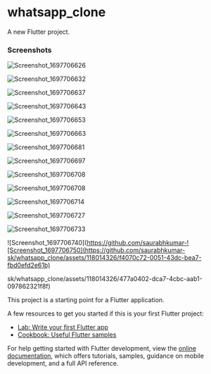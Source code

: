 # whatsapp_clone

A new Flutter project.

### Screenshots


![Screenshot_1697706626](https://github.com/saurabhkumar-sk/whatsapp_clone/assets/118014326/2cea5957-ad23-465d-9071-3a2eb75270b5) 


![Screenshot_1697706632](https://github.com/saurabhkumar-sk/whatsapp_clone/assets/118014326/77a93740-c315-4101-af5e-415a11c3b672)


![Screenshot_1697706637](https://github.com/saurabhkumar-sk/whatsapp_clone/assets/118014326/ffbf827e-8008-4037-9f93-15130dde6dd2)


![Screenshot_1697706643](https://github.com/saurabhkumar-sk/whatsapp_clone/assets/118014326/a10d9273-ad2d-48e0-92d9-832ac34f4f70)


![Screenshot_1697706653](https://github.com/saurabhkumar-sk/whatsapp_clone/assets/118014326/0a2381c8-c6a2-4a9c-99ce-207088da7f4f)


![Screenshot_1697706663](https://github.com/saurabhkumar-sk/whatsapp_clone/assets/118014326/34b638ac-8312-4835-9e87-e1e58a6b5557)


![Screenshot_1697706681](https://github.com/saurabhkumar-sk/whatsapp_clone/assets/118014326/a7d7137b-0a8a-42ec-b745-cdb3a84472c0)


![Screenshot_1697706697](https://github.com/saurabhkumar-sk/whatsapp_clone/assets/118014326/3650811d-901c-4e26-8b5e-7e01e2045a06)


![Screenshot_1697706708](https://github.com/saurabhkumar-sk/whatsapp_clone/assets/118014326/428cc92d-f0da-48bf-b78b-059dab2c3ad1)


![Screenshot_1697706708](https://github.com/saurabhkumar-sk/whatsapp_clone/assets/118014326/5cb05e76-9da5-41cc-9172-8c00ee7fd638)


![Screenshot_1697706714](https://github.com/saurabhkumar-sk/whatsapp_clone/assets/118014326/c2311fbd-75d4-4bf6-8a14-bb6c4da4b2a6)


![Screenshot_1697706727](https://github.com/saurabhkumar-sk/whatsapp_clone/assets/118014326/d50a9cea-a2e7-474a-94ed-1aeda08ef127)


![Screenshot_1697706733](https://github.com/saurabhkumar-sk/whatsapp_clone/assets/118014326/9ba60914-a9a2-402d-b0a8-e3f69e164f43)


![Screenshot_1697706740](https://github.com/saurabhkumar-![Screenshot_1697706750](https://github.com/saurabhkumar-sk/whatsapp_clone/assets/118014326/f4070c72-0051-43dc-bea7-fbd0efd2e61b)


sk/whatsapp_clone/assets/118014326/477a0402-dca7-4cbc-aab1-097862321f8f)

This project is a starting point for a Flutter application.

A few resources to get you started if this is your first Flutter project:

- [Lab: Write your first Flutter app](https://docs.flutter.dev/get-started/codelab)
- [Cookbook: Useful Flutter samples](https://docs.flutter.dev/cookbook)

For help getting started with Flutter development, view the
[online documentation](https://docs.flutter.dev/), which offers tutorials,
samples, guidance on mobile development, and a full API reference.

